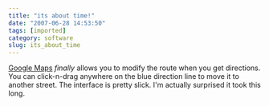 ```yaml
---
title: "its about time!"
date: "2007-06-28 14:53:50"
tags: [imported]
category: software
slug: its_about_time
---
```


<a href="http://maps.google.com">Google Maps</a> <em>finally</em> allows you to modify the route when you get directions. You can click-n-drag anywhere on the blue direction line to move it to another street. The interface is pretty slick. I'm actually surprised it took this long.
